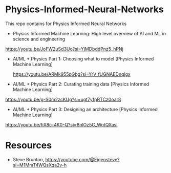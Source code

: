 # Physics-Informed-Neural-Networks
This repo contains for Physics Informed Neural Networks




* Physics Informed Machine Learning: High level overview of AI and ML in science and engineering
  
https://youtu.be/JoFW2uSd3Uo?si=YjMDbddPnz5_hPNj


* AI/ML + Physics Part 1: Choosing what to model [Physics Informed Machine Learning]

  https://youtu.be/ARMk955pGbg?si=YrV_fUGNAEDnqlgx

* AI/ML + Physics Part 2: Curating training data [Physics Informed Machine Learning]

https://youtu.be/g-S0m2zcKUg?si=ugt7yfpRTCz0oar8

*  AI/ML + Physics Part 3: Designing an architecture [Physics Informed Machine Learning]

  https://youtu.be/fiX8c-4K0-Q?si=8nlOz5C_WqtQXasI



# Resources 

* Steve Brunton, https://youtube.com/@Eigensteve?si=M1MmT4WQsXqa2v-h









